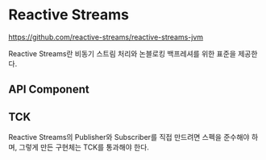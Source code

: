 # Reactive Streams

https://github.com/reactive-streams/reactive-streams-jvm

Reactive Streams란 비동기 스트림 처리와 논블로킹 백프레셔를 위한 표준을 제공한다. 

## API Component



## TCK

Reactive Streams의 Publisher와 Subscriber를 직접 만드려면 스펙을 준수해야 하며, 그렇게 만든 구현체는 TCK를 통과해야 한다. 
